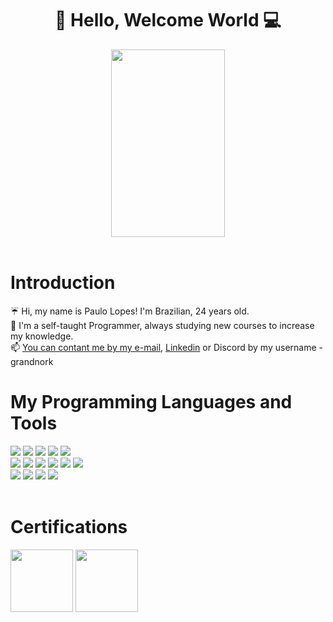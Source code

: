 <h1 align="center">👋 Hello, Welcome World 💻</h1>

<div align="center">
<img src="https://tenor.com/view/business-cat-working-cat-boss-angry-gif-13655998.gif" width=60% height=300>
</div><br>

# Introduction

☔ Hi, my name is Paulo Lopes! I'm Brazilian, 24 years old.<br>
📖 I'm a self-taught Programmer, always studying new courses to increase my knowledge.<br>
📫 [You can contant me by my e-mail](paulolopestr@yahoo.com), [Linkedin](https://www.linkedin.com/in/paulo-lopes-192b3a215/) or Discord by my username - grandnork<br>

# My Programming Languages and Tools

<div display="flex">
<img src="https://img.shields.io/badge/JavaScript-323330?style=for-the-badge&logo=javascript&logoColor=F7DF1E">
<img src="https://img.shields.io/badge/TypeScript-007ACC?style=for-the-badge&logo=typescript&logoColor=white">
<img src="https://img.shields.io/badge/HTML5-E34F26?style=for-the-badge&logo=html5&logoColor=white">
<img src="https://img.shields.io/badge/CSS3-1572B6?style=for-the-badge&logo=css3&logoColor=white">
<img src="https://img.shields.io/badge/Python-14354C?style=for-the-badge&logo=python&logoColor=white"><br>
<img src="https://img.shields.io/badge/C%23-239120?style=for-the-badge&logo=c-sharp&logoColor=white">
<img src="https://img.shields.io/badge/Markdown-000000?style=for-the-badge&logo=markdown&logoColor=white">
<img src="https://img.shields.io/badge/mysql-4479A1.svg?style=for-the-badge&logo=mysql&logoColor=white">
<img src="https://img.shields.io/badge/Gimp-657D8B?style=for-the-badge&logo=gimp&logoColor=FFFFFF">
<img src="https://img.shields.io/badge/Codewars-B1361E?style=for-the-badge&logo=codewars&logoColor=grey">
<img src="https://img.shields.io/badge/git-%23F05033.svg?style=for-the-badge&logo=git&logoColor=white"><br>
<img src="https://img.shields.io/badge/Freecodecamp-%23123.svg?&style=for-the-badge&logo=freecodecamp&logoColor=green">
<img src="https://img.shields.io/badge/MDN_Web_Docs-black?style=for-the-badge&logo=mdnwebdocs&logoColor=white">
<img src="https://img.shields.io/badge/Visual%20Studio%20Code-0078d7.svg?style=for-the-badge&logo=visual-studio-code&logoColor=white">
<img src="https://img.shields.io/badge/github-%23121011.svg?style=for-the-badge&logo=github&logoColor=white"><br><br>
</div>

# Certifications
<div display="flex">
<img src="https://hermes.dio.me/tracks/977d1b41-5888-44d7-8e4c-57d2348748dc.png" width="100px">
<img src="https://hermes.dio.me/courses/badge/995e9d14-99e8-4879-b978-b1d961f3ad88.png" width="100px">










<!---
Grandnork/Grandnork is a ✨ special ✨ repository because its `README.md` (this file) appears on your GitHub profile.
You can click the Preview link to take a look at your changes.
--->
